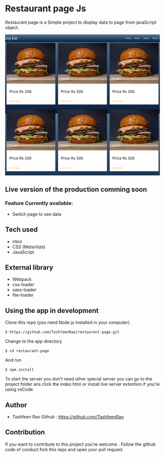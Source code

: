 #  Restaurant page Js
Restaurant page is a Simple project to display data to page from javaScript object. 

<p align="center">
    <img src="final.png">
</p>

## Live version of the production comming soon


### Feature Currently available:

* Switch page to see data

## Tech used 
* Html
* CSS (Meterilize)
* JavaScript

## External library 

* Webpack
* css-loader
* sass-loader
* file-loader


## Using the app in development 
Clone this repo (you need Node js installed in your computer).
```
$ https://github.com/TashfeenRao/restaurent-page.git
```

 Change to the app directory 
 
 ```
$ cd restaurant-page
 ```

   And run 

```
$ npm install 
```

To start the server you don't need other special server you can go to the project folder ans click the index.html or install live server extention if you're using vsCode

## Author 

* Tashfeen Rao    Github : https://github.com/TashfeenRao
## Contribution 

If you want to contribute to this project you're welcome .
Follow the github code of conduct fork this repo and open your pull request. 
